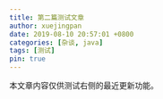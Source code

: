 ```yaml
---
title: 第二篇测试文章
author: xuejingpan
date: 2019-08-10 20:57:01 +0800
categories: [杂谈, java]
tags: [测试]
pin: true
---
```

本文章内容仅供测试右侧的最近更新功能。
